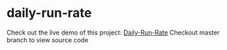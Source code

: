 # daily-run-rate
Check out the live demo of this project: [Daily-Run-Rate](https://daily-run-rate-4fda76afee54.herokuapp.com/)
Checkout master branch to view source code
